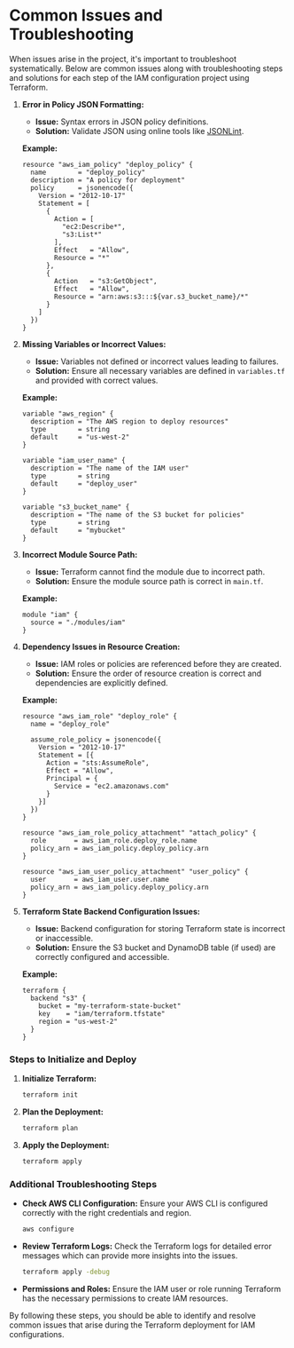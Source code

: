 
<h1>Common Issues and Troubleshooting</h1>

When issues arise in the project, it's important to troubleshoot systematically. Below are common issues along with troubleshooting steps and solutions for each step of the IAM configuration project using Terraform.


1. **Error in Policy JSON Formatting:**
   - **Issue:** Syntax errors in JSON policy definitions.
   - **Solution:** Validate JSON using online tools like [JSONLint](https://jsonlint.com/).

   **Example:**
   ```hcl
   resource "aws_iam_policy" "deploy_policy" {
     name        = "deploy_policy"
     description = "A policy for deployment"
     policy      = jsonencode({
       Version = "2012-10-17"
       Statement = [
         {
           Action = [
             "ec2:Describe*",
             "s3:List*"
           ],
           Effect   = "Allow",
           Resource = "*"
         },
         {
           Action   = "s3:GetObject",
           Effect   = "Allow",
           Resource = "arn:aws:s3:::${var.s3_bucket_name}/*"
         }
       ]
     })
   }
   ```

2. **Missing Variables or Incorrect Values:**
   - **Issue:** Variables not defined or incorrect values leading to failures.
   - **Solution:** Ensure all necessary variables are defined in `variables.tf` and provided with correct values.

   **Example:**
   ```hcl
   variable "aws_region" {
     description = "The AWS region to deploy resources"
     type        = string
     default     = "us-west-2"
   }

   variable "iam_user_name" {
     description = "The name of the IAM user"
     type        = string
     default     = "deploy_user"
   }

   variable "s3_bucket_name" {
     description = "The name of the S3 bucket for policies"
     type        = string
     default     = "mybucket"
   }
   ```

3. **Incorrect Module Source Path:**
   - **Issue:** Terraform cannot find the module due to incorrect path.
   - **Solution:** Ensure the module source path is correct in `main.tf`.

   **Example:**
   ```hcl
   module "iam" {
     source = "./modules/iam"
   }
   ```

4. **Dependency Issues in Resource Creation:**
   - **Issue:** IAM roles or policies are referenced before they are created.
   - **Solution:** Ensure the order of resource creation is correct and dependencies are explicitly defined.

   **Example:**
   ```hcl
   resource "aws_iam_role" "deploy_role" {
     name = "deploy_role"

     assume_role_policy = jsonencode({
       Version = "2012-10-17"
       Statement = [{
         Action = "sts:AssumeRole",
         Effect = "Allow",
         Principal = {
           Service = "ec2.amazonaws.com"
         }
       }]
     })
   }

   resource "aws_iam_role_policy_attachment" "attach_policy" {
     role       = aws_iam_role.deploy_role.name
     policy_arn = aws_iam_policy.deploy_policy.arn
   }

   resource "aws_iam_user_policy_attachment" "user_policy" {
     user       = aws_iam_user.user.name
     policy_arn = aws_iam_policy.deploy_policy.arn
   }
   ```

5. **Terraform State Backend Configuration Issues:**
   - **Issue:** Backend configuration for storing Terraform state is incorrect or inaccessible.
   - **Solution:** Ensure the S3 bucket and DynamoDB table (if used) are correctly configured and accessible.

   **Example:**
   ```hcl
   terraform {
     backend "s3" {
       bucket = "my-terraform-state-bucket"
       key    = "iam/terraform.tfstate"
       region = "us-west-2"
     }
   }
   ```


### Steps to Initialize and Deploy

1. **Initialize Terraform:**
   ```sh
   terraform init
   ```

2. **Plan the Deployment:**
   ```sh
   terraform plan
   ```

3. **Apply the Deployment:**
   ```sh
   terraform apply
   ```

### Additional Troubleshooting Steps

- **Check AWS CLI Configuration:**
  Ensure your AWS CLI is configured correctly with the right credentials and region.

  ```sh
  aws configure
  ```

- **Review Terraform Logs:**
  Check the Terraform logs for detailed error messages which can provide more insights into the issues.

  ```sh
  terraform apply -debug
  ```

- **Permissions and Roles:**
  Ensure the IAM user or role running Terraform has the necessary permissions to create IAM resources.

By following these steps, you should be able to identify and resolve common issues that arise during the Terraform deployment
for IAM configurations.

